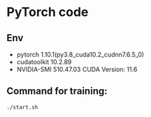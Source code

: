 # PyTorch code  

## Env
- pytorch 1.10.1(py3.8_cuda10.2_cudnn7.6.5_0)  
- cudatoolkit  10.2.89
- NVIDIA-SMI 510.47.03   CUDA Version: 11.6


## Command for training:  
```./start.sh```

